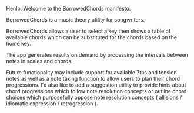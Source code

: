 Henlo. Welcome to the BorrowedChords manifesto.

BorrowedChords is a music theory utility for songwriters.

BorrowedChords allows a user to select a key then shows a
table of available chords which can be substituted for the chords
based on the home key.

The app generates results on demand by processing the intervals
between notes in scales and chords.

Future functionality may include support for available 7ths and 
tension notes as well as a note taking function to allow users to
plan their chord progressions. I'd also like to add a suggestion
utility to provide hints about chord progressions which follow 
note resolution concepts or outline chord choices which purposefully
oppose note resolution concepts ( allisions / idiomatic expression / retrogression ).
